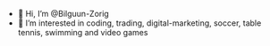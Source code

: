 - 👋 Hi, I’m @Bilguun-Zorig
- 👀 I’m interested in coding, trading, digital-marketing, soccer, table tennis, swimming and video games

